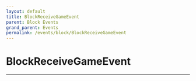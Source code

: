 ```yaml
---
layout: default
title: BlockReceiveGameEvent
parent: Block Events
grand_parent: Events
permalink: /events/block/BlockReceiveGameEvent
---
```


# BlockReceiveGameEvent

---
